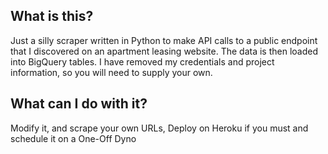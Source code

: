 ## What is this?

Just a silly scraper written in Python to make API calls to a public endpoint that I discovered on an apartment leasing website. The data is then loaded into BigQuery tables. I have removed my credentials and project information, so you will need to supply your own.

## What can I do with it?

Modify it, and scrape your own URLs, Deploy on Heroku if you must and schedule it on a One-Off Dyno
